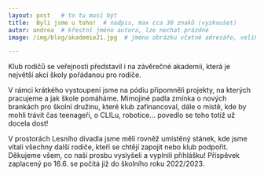 ```yaml
---
layout: post   # to tu musí být
title:  Byli jsme u toho!  # nadpis, max cca 30 znaků (vyzkoušet)
autor: andrea  # křestní jméno autora, lze nechat prázdné
image: /img/blog/akademie21.jpg  # jméno obrázku včetně adresáře, velikost 900x600

---
```

Klub rodičů se veřejnosti představil i na závěrečné akademii, která je největší akcí školy pořádanou pro rodiče.

<!--vice-->

V rámci krátkého vystoupení jsme na pódiu připomněli projekty, na kterých pracujeme a jak škole pomáháme. Mimojiné padla zmínka o nových brankách pro školní družinu, které klub zafinancoval, dále o místě, kde by mohli trávit čas teenageři, o CLILu, robotice... povedlo se toho totiž už docela dost! 

V prostorách Lesního divadla jsme měli rovněž umístěný stánek, kde jsme vítali všechny další rodiče,  kteří se chtějí zapojit nebo klub podpořit. Děkujeme všem, co naší prosbu vyslyšeli a vyplnili přihlášku! Příspěvek zaplacený po 16.6. se počítá již do školního roku 2022/2023.
